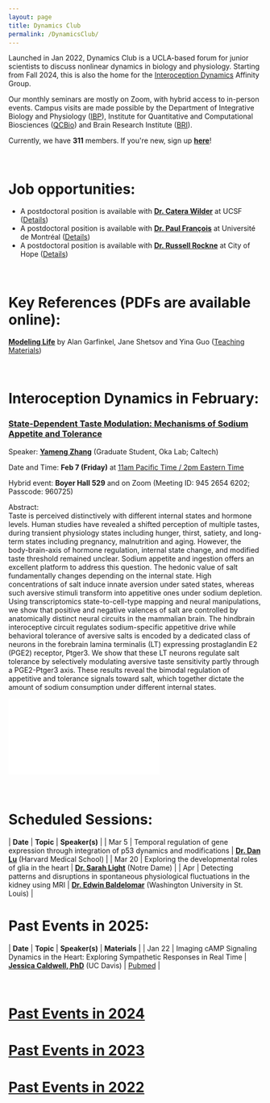```yaml
---
layout: page
title: Dynamics Club
permalink: /DynamicsClub/
---
```


Launched in Jan 2022, Dynamics Club is a UCLA-based forum for junior scientists to discuss nonlinear dynamics in biology and physiology. Starting from Fall 2024, this is also the home for the [Interoception Dynamics](https://bri.ucla.edu/affinity-groups/#1725383881651-5acf33f9-a12c) Affinity Group. 

Our monthly seminars are mostly on Zoom, with hybrid access to in-person events. Campus visits are made possible by the Department of Integrative Biology and Physiology ([IBP](https://www.ibp.ucla.edu)), Institute for Quantitative and Computational Biosciences ([QCBio](https://qcb.ucla.edu)) and Brain Research Institute ([BRI](https://bri.ucla.edu)).

Currently, we have **311** members. If you're new, sign up [**here**](http://eepurl.com/hSqQLD)! 

&nbsp;
&nbsp;

# Job opportunities:
- A postdoctoral position is available with [**Dr. Catera Wilder**](https://pharm.ucsf.edu/wilder) at UCSF ([Details](https://opportunities.ucsf.edu/content/postdoctoral-scholar-research-position-computational-modeling-dynamic-cell-systems))
- A postdoctoral position is available with [**Dr. Paul François**](https://www.francoisresearch.org) at Université de Montréal ([Details](https://www.francoisresearch.org/positions))
- A postdoctoral position is available with [**Dr. Russell Rockne**](https://www.cityofhope.org/russell-rockne) at City of Hope ([Details](https://www.cityofhopejobs.org/job/4051/postdoctoral-fellow-mathematical-oncology-research-us-ca-duarte-10024512-44/))

&nbsp;
&nbsp;

# Key References (PDFs are available online): 

[**Modeling Life**](https://link.springer.com/book/10.1007/978-3-319-59731-7) by Alan Garfinkel, Jane Shetsov and Yina Guo ([Teaching Materials](https://modelinginbiology.github.io))

&nbsp;
&nbsp;

# Interoception Dynamics in February: 

### [**State-Dependent Taste Modulation: Mechanisms of Sodium Appetite and Tolerance**](https://pubmed.ncbi.nlm.nih.gov/37989313/)

Speaker: [**Yameng Zhang**](https://okalab.caltech.edu/lab-members) (Graduate Student, Oka Lab; Caltech)

Date and Time: **Feb 7 (Friday)** at <ins>11am Pacific Time / 2pm Eastern Time</ins>

Hybrid event: **Boyer Hall 529** and on Zoom (Meeting ID: 945 2654 6202; Passcode: 960725)	

Abstract:\
Taste is perceived distinctively with different internal states and hormone levels. Human studies have revealed a shifted perception of multiple tastes, during transient physiology states including hunger, thirst, satiety, and long-term states including pregnancy, malnutrition and aging. However, the body-brain-axis of hormone regulation, internal state change, and modified taste threshold remained unclear. Sodium appetite and ingestion offers an excellent platform to address this question. The hedonic value of salt fundamentally changes depending on the internal state. High concentrations of salt induce innate aversion under sated states, whereas such aversive stimuli transform into appetitive ones under sodium depletion. Using transcriptomics state-to-cell-type mapping and neural manipulations, we show that positive and negative valences of salt are controlled by anatomically distinct neural circuits in the mammalian brain. The hindbrain interoceptive circuit regulates sodium-specific appetitive drive while behavioral tolerance of aversive salts is encoded by a dedicated class of neurons in the forebrain lamina terminalis (LT) expressing prostaglandin E2 (PGE2) receptor, Ptger3. We show that these LT neurons regulate salt tolerance by selectively modulating aversive taste sensitivity partly through a PGE2-Ptger3 axis. These results reveal the bimodal regulation of appetitive and tolerance signals toward salt, which together dictate the amount of sodium consumption under different internal states.

![DynamicsClub](/images/DynamicsClub_Feb2025.pdf)

&nbsp;
&nbsp;

# Scheduled Sessions:

| **Date** | **Topic** | **Speaker(s)** |
| Mar 5 | Temporal regulation of gene expression through integration of p53 dynamics and modifications | [**Dr. Dan Lu**](https://www.lahavlab.com/dan-lu) (Harvard Medical School) |
| Mar 20 | Exploring the developmental roles of glia in the heart | [**Dr. Sarah Light**](http://smithneurallab.weebly.com/people.html) (Notre Dame) |
| Apr | Detecting patterns and disruptions in spontaneous physiological fluctuations in the kidney using MRI | [**Dr. Edwin Baldelomar**](https://www.mir.wustl.edu/employees/edwin-baldelomar/) (Washington University in St. Louis) |

# Past Events in 2025:

| **Date** | **Topic** | **Speaker(s)** | **Materials** |
| Jan 22 | Imaging cAMP Signaling Dynamics in the Heart: Exploring Sympathetic Responses in Real Time | [**Jessica Caldwell, PhD**](https://health.ucdavis.edu/pharmacology/postdoctoral_scholars.html) (UC Davis) | [Pubmed](https://pubmed.ncbi.nlm.nih.gov/36662864/) |

&nbsp;
&nbsp; 

# [Past Events in 2024](https://lingyunxiong.github.io/2024/12/30/DynamicsClub.html)

# [Past Events in 2023](https://lingyunxiong.github.io/2023/12/15/dynamicsclub.html)

# [Past Events in 2022](https://lingyunxiong.github.io/2022/12/16/dynamicsclub.html)

&nbsp;
&nbsp;


